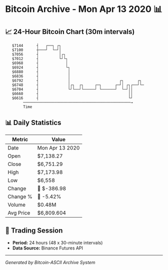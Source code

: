 # Bitcoin Archive - Mon Apr 13 2020 📊

## 📈 24-Hour Bitcoin Chart (30m intervals)

```
   $7144      ┤   ┌──┐ ┌┐                                      
   $7100      ┼───┘  └─┘│                                      
   $7056      ┤         │┌┐                                    
   $7012      ┤         └┘└┐                                   
   $6968      ┤            │                                   
   $6924      ┤            └┐                                  
   $6880      ┤             │                                  
   $6836      ┤             │                                  
   $6792      ┤             │                      ┌┐      ┌┐  
   $6748      ┤             │┌┐  ┌┐     ┌─┐      ┌─┘│ ┌┐┌──┘└─ 
   $6704      ┤             └┘└──┘└─────┘ └──────┘  └─┘││      
   $6660      ┤                                        ││      
   $6616      ┤                                        └┘      
        ────────────────────────────────────────────────→
        Time
```

## 📊 Daily Statistics

| Metric | Value |
|--------|-------|
| Date | Mon Apr 13 2020 |
| Open | $7,138.27 |
| Close | $6,751.29 |
| High | $7,173.98 |
| Low | $6,558 |
| Change | 🔴 $-386.98 |
| Change % | 🔴 -5.42% |
| Volume | $0.48M |
| Avg Price | $6,809.604 |

## 📅 Trading Session

- **Period:** 24 hours (48 x 30-minute intervals)
- **Data Source:** Binance Futures API

---
*Generated by Bitcoin-ASCII Archive System*
